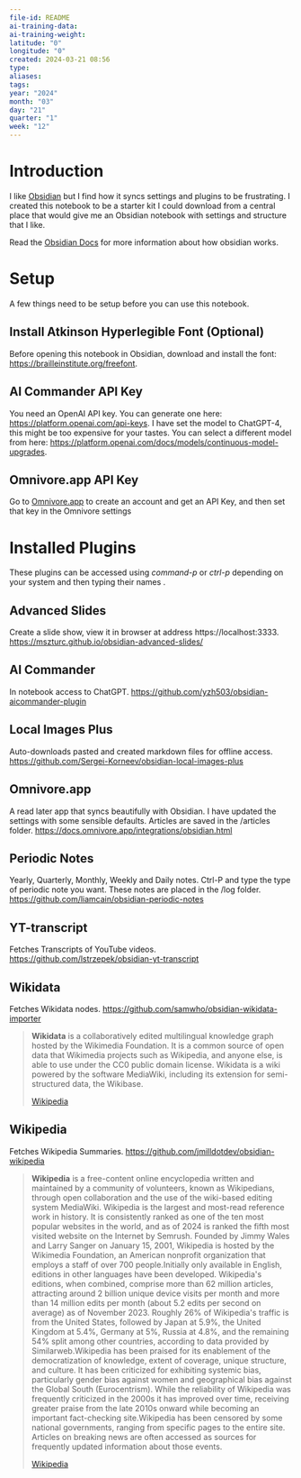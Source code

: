 ```yaml
---
file-id: README
ai-training-data: 
ai-training-weight: 
latitude: "0"
longitude: "0"
created: 2024-03-21 08:56
type: 
aliases: 
tags: 
year: "2024"
month: "03"
day: "21"
quarter: "1"
week: "12"
---
```

# Introduction

I like [Obsidian](https://obsidian.md) but I find how it syncs settings and plugins to be frustrating. I created this notebook to be a starter kit I could download from a central place that would give me an Obsidian notebook with settings and structure that I like. 

Read the [Obsidian Docs](https://help.obsidian.md/Home) for more information about how obsidian works.

# Setup

A few things need to be setup before you can use this notebook. 

## Install Atkinson Hyperlegible Font (Optional)
Before opening this notebook in Obsidian, download and install the font: https://brailleinstitute.org/freefont.

## AI Commander API Key
You need an OpenAI API key. You can generate one here: https://platform.openai.com/api-keys. I have set the model to ChatGPT-4, this might be too expensive for your tastes. You can select a different model from here: https://platform.openai.com/docs/models/continuous-model-upgrades. 

## Omnivore.app API Key
Go to [Omnivore.app](https://omnivore.app) to create an account and get an API Key, and then set that key in the Omnivore settings

# Installed Plugins 

These plugins can be accessed using *command-p* or *ctrl-p* depending on your system and then typing their names .

## Advanced Slides
Create a slide show, view it in browser at address https://localhost:3333. https://mszturc.github.io/obsidian-advanced-slides/

## AI Commander
In notebook access to ChatGPT. https://github.com/yzh503/obsidian-aicommander-plugin

## Local Images Plus
Auto-downloads pasted and created markdown files for offline access. https://github.com/Sergei-Korneev/obsidian-local-images-plus

## Omnivore.app
A read later app that syncs beautifully with Obsidian. I have updated the settings with some sensible defaults. Articles are saved in the /articles folder. https://docs.omnivore.app/integrations/obsidian.html

## Periodic Notes
Yearly, Quarterly, Monthly, Weekly and Daily notes. Ctrl-P and type the type of periodic note you want. These notes are placed in the /log folder. https://github.com/liamcain/obsidian-periodic-notes

## YT-transcript
Fetches Transcripts of YouTube videos. https://github.com/lstrzepek/obsidian-yt-transcript

## Wikidata
Fetches Wikidata nodes. https://github.com/samwho/obsidian-wikidata-importer
> **Wikidata** is a collaboratively edited multilingual knowledge graph hosted by the Wikimedia Foundation. It is a common source of open data that Wikimedia projects such as Wikipedia, and anyone else, is able to use under the CC0 public domain license. Wikidata is a wiki powered by the software MediaWiki, including its extension for semi-structured data, the Wikibase.
>
> [Wikipedia](https://en.wikipedia.org/wiki/Wikidata)



## Wikipedia
Fetches Wikipedia Summaries. https://github.com/jmilldotdev/obsidian-wikipedia
> **Wikipedia** is a free-content online encyclopedia written and maintained by a community of volunteers, known as Wikipedians, through open collaboration and the use of the wiki-based editing system MediaWiki. Wikipedia is the largest and most-read reference work in history. It is consistently ranked as one of the ten most popular websites in the world, and as of 2024 is ranked the fifth most visited website on the Internet by Semrush. Founded by Jimmy Wales and Larry Sanger on January 15, 2001, Wikipedia is hosted by the Wikimedia Foundation, an American nonprofit organization that employs a staff of over 700 people.Initially only available in English, editions in other languages have been developed. Wikipedia's editions, when combined, comprise more than 62 million articles, attracting around 2 billion unique device visits per month and more than 14 million edits per month (about 5.2 edits per second on average)  as of November 2023. Roughly 26% of Wikipedia's traffic is from the United States, followed by Japan at 5.9%, the United Kingdom at 5.4%, Germany at 5%, Russia at 4.8%, and the remaining 54% split among other countries, according to data provided by Similarweb.Wikipedia has been praised for its enablement of the democratization of knowledge, extent of coverage, unique structure, and culture. It has been criticized for exhibiting systemic bias, particularly gender bias against women and geographical bias against the Global South (Eurocentrism). While the reliability of Wikipedia was frequently criticized in the 2000s it has improved over time, receiving greater praise from the late 2010s onward while becoming an important fact-checking site.Wikipedia has been censored by some national governments, ranging from specific pages to the entire site. Articles on breaking news are often accessed as sources for frequently updated information about those events.
>
> [Wikipedia](https://en.wikipedia.org/wiki/Wikipedia)
